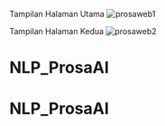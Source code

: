 
Tampilan Halaman Utama
![prosaweb1](https://user-images.githubusercontent.com/22470954/49500649-c39cf000-f8a3-11e8-9de5-a2c07a476f45.png)

Tampilan Halaman Kedua
![prosaweb2](https://user-images.githubusercontent.com/22470954/49500705-e4fddc00-f8a3-11e8-8317-224a0cf343f5.png)

# NLP_ProsaAI
# NLP_ProsaAI
